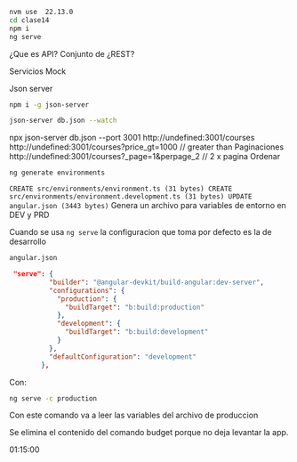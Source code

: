 ```bash
nvm use  22.13.0
cd clase14
npm i
ng serve
```

¿Que es API? Conjunto de
¿REST?

Servicios Mock

Json server

```bash
npm i -g json-server
```

```bash
json-server db.json --watch
```

npx json-server db.json --port 3001
http://undefined:3001/courses
http://undefined:3001/courses?price_gt=1000 // greater than
Paginaciones
http://undefined:3001/courses?\_page=1&perpage_2 // 2 x pagina
Ordenar

```bash
ng generate environments
```

`CREATE src/environments/environment.ts (31 bytes)
CREATE src/environments/environment.development.ts (31 bytes)
UPDATE angular.json (3443 bytes)`
Genera un archivo para variables de entorno en DEV y PRD

Cuando se usa `ng serve` la configuracion que toma por defecto es la de desarrollo

```bash
angular.json
```

```json
 "serve": {
          "builder": "@angular-devkit/build-angular:dev-server",
          "configurations": {
            "production": {
              "buildTarget": "b:build:production"
            },
            "development": {
              "buildTarget": "b:build:development"
            }
          },
          "defaultConfiguration": "development"
        },
```
Con:
```bash
ng serve -c production
```
Con este comando va a leer las variables del archivo de produccion

Se elimina el contenido del comando budget porque no deja levantar la app.

01:15:00
